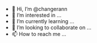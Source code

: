 - 👋 Hi, I’m @changerann
- 👀 I’m interested in ...
- 🌱 I’m currently learning ...
- 💞️ I’m looking to collaborate on ...
- 📫 How to reach me ...

<!---
changerann/changerann is a ✨ special ✨ repository because its `README.md` (this file) appears on your GitHub profile.
You can click the Preview link to take a look at your changes.
--->
